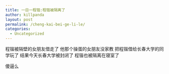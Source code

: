 ```yaml
---
title: 一日一程锴:程锴被隔离了
author: killpanda
layout: post
permalink: /cheng-kai-bei-ge-li-le/
categories:
  - Uncategorized
---
```

程锴被隔壁的女朋友借走了 他那个操蛋的女朋友没家教 把程锴借给长春大学的同学玩了 结果今天长春大学被封闭了 程锴也被隔离在寝室了

傻逼么